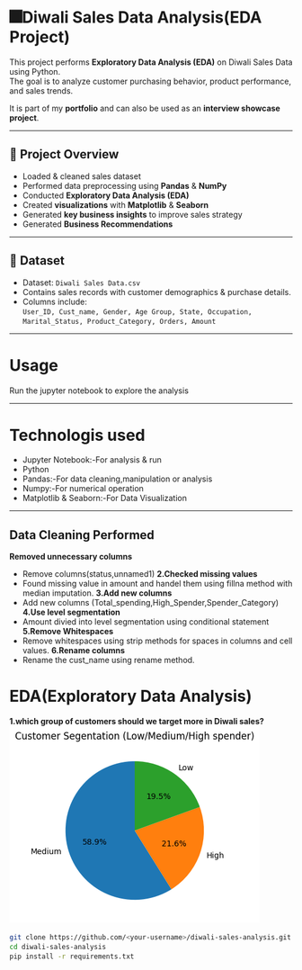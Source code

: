 # 🎆Diwali Sales Data Analysis(EDA Project)

This project performs **Exploratory Data Analysis (EDA)** on Diwali Sales Data using Python.  
The goal is to analyze customer purchasing behavior, product performance, and sales trends.  

It is part of my **portfolio** and can also be used as an **interview showcase project**.

---

## 📌 Project Overview
- Loaded & cleaned sales dataset
- Performed data preprocessing using **Pandas** & **NumPy**
- Conducted **Exploratory Data Analysis (EDA)**
- Created **visualizations** with **Matplotlib** & **Seaborn**
- Generated **key business insights** to improve sales strategy
- Generated  **Business Recommendations**

---

## 📂 Dataset
- Dataset: `Diwali Sales Data.csv`  
- Contains sales records with customer demographics & purchase details.  
- Columns include:  
  `User_ID, Cust_name, Gender, Age Group, State, Occupation, Marital_Status, Product_Category, Orders, Amount`

---
# Usage 
Run the jupyter notebook to explore the analysis

---
# Technologis used
- Jupyter Notebook:-For analysis & run
- Python
- Pandas:-For data cleaning,manipulation or analysis
- Numpy:-For numerical operation
- Matplotlib & Seaborn:-For Data Visualization

---

## Data Cleaning Performed

**Removed unnecessary columns**
  - Remove columns(status,unnamed1)
**2.Checked missing values**
  - Found missing value in amount and handel them using fillna method with median imputation.
**3.Add new columns**
  - Add new columns (Total_spending,High_Spender,Spender_Category)
**4.Use level segmentation** 
  - Amount divied into level segmentation using conditional statement 
**5.Remove Whitespaces**  
  - Remove whitespaces using strip methods for spaces in columns and cell values.
**6.Rename columns**
  - Rename the cust_name using rename method.  

# EDA(Exploratory Data Analysis)  

**1.which group of customers should we target more in Diwali sales?** 
![Customer Segmentation](images/Customer_segmentation.png)











```bash
git clone https://github.com/<your-username>/diwali-sales-analysis.git
cd diwali-sales-analysis
pip install -r requirements.txt